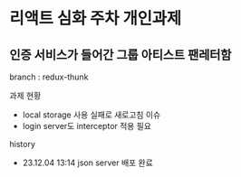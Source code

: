 # 리액트 심화 주차 개인과제
## 인증 서비스가 들어간 그룹 아티스트 팬레터함
branch : redux-thunk

과제 현황
- local storage 사용 실패로 새로고침 이슈
- login server도 interceptor 적용 필요

history
- 23.12.04 13:14 json server 배포 완료
